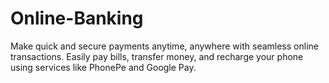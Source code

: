 # Online-Banking

Make quick and secure payments anytime, anywhere with seamless online transactions.
Easily pay bills, transfer money, and recharge your phone using services like PhonePe and Google Pay.
